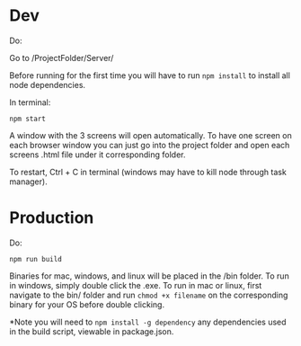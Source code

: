 # Dev
Do:

Go to /ProjectFolder/Server/

Before running for the first time you will have to run ```npm install``` to install all node dependencies.

In terminal:

```npm start```

A window with the 3 screens will open automatically. To have one screen on each browser window you can just go into the project folder and open each screens .html file under it corresponding folder.

To restart, Ctrl + C in terminal (windows may have to kill node through task manager).

# Production

Do:

```npm run build```

Binaries for mac, windows, and linux will be placed in the /bin folder. To run in windows, simply double click the .exe. To run in mac or linux, first navigate to the bin/ folder and run ```chmod +x filename``` on the corresponding binary for your OS before double clicking.

*Note you will need to ```npm install -g dependency``` any dependencies used in the build script, viewable in package.json.
